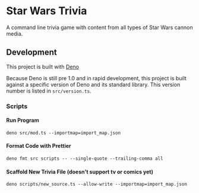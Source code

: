 # Star Wars Trivia
A command line trivia game with content from all types of Star Wars cannon media.

## Development
This project is built with [Deno](https://deno.land)

Because Deno is still pre 1.0 and in rapid development, this project is built against a specific version of Deno and its standard library. This version number is listed in `src/version.ts`.

### Scripts

#### Run Program
`deno src/mod.ts --importmap=import_map.json`

#### Format Code with Prettier
`deno fmt src scripts -- --single-quote --trailing-comma all`

#### Scaffold New Trivia File (doesn't support tv or comics yet)
`deno scripts/new_source.ts --allow-write --importmap=import_map.json`
